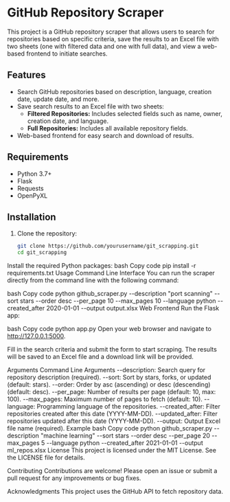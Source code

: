 # GitHub Repository Scraper

This project is a GitHub repository scraper that allows users to search for repositories based on specific criteria, save the results to an Excel file with two sheets (one with filtered data and one with full data), and view a web-based frontend to initiate searches.

## Features

- Search GitHub repositories based on description, language, creation date, update date, and more.
- Save search results to an Excel file with two sheets:
  - **Filtered Repositories:** Includes selected fields such as name, owner, creation date, and language.
  - **Full Repositories:** Includes all available repository fields.
- Web-based frontend for easy search and download of results.

## Requirements

- Python 3.7+
- Flask
- Requests
- OpenPyXL

## Installation

1. Clone the repository:
   ```bash
   git clone https://github.com/yourusername/git_scrapping.git
   cd git_scrapping

Install the required Python packages:
bash
Copy code
pip install -r requirements.txt
Usage
Command Line Interface
You can run the scraper directly from the command line with the following command:

bash
Copy code
python github_scraper.py --description "port scanning" --sort stars --order desc --per_page 10 --max_pages 10 --language python --created_after 2020-01-01 --output output.xlsx
Web Frontend
Run the Flask app:

bash
Copy code
python app.py
Open your web browser and navigate to http://127.0.0.1:5000.

Fill in the search criteria and submit the form to start scraping. The results will be saved to an Excel file and a download link will be provided.

Arguments
Command Line Arguments
--description: Search query for repository description (required).
--sort: Sort by stars, forks, or updated (default: stars).
--order: Order by asc (ascending) or desc (descending) (default: desc).
--per_page: Number of results per page (default: 10, max: 100).
--max_pages: Maximum number of pages to fetch (default: 10).
--language: Programming language of the repositories.
--created_after: Filter repositories created after this date (YYYY-MM-DD).
--updated_after: Filter repositories updated after this date (YYYY-MM-DD).
--output: Output Excel file name (required).
Example
bash
Copy code
python github_scraper.py --description "machine learning" --sort stars --order desc --per_page 20 --max_pages 5 --language python --created_after 2021-01-01 --output ml_repos.xlsx
License
This project is licensed under the MIT License. See the LICENSE file for details.

Contributing
Contributions are welcome! Please open an issue or submit a pull request for any improvements or bug fixes.

Acknowledgments
This project uses the GitHub API to fetch repository data.
